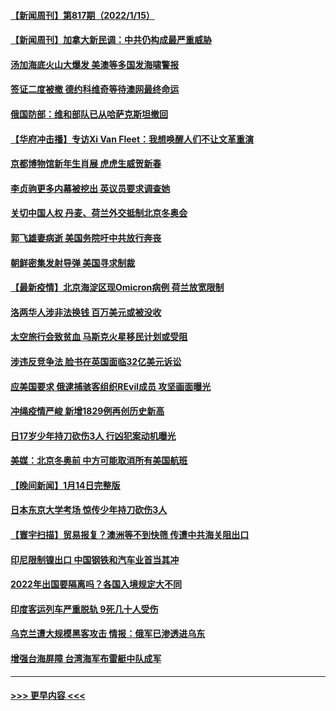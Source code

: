 #### [【新闻周刊】第817期（2022/1/15）](../pages/prog202/a103322269.md?t=01161150) 
#### [【新闻周刊】加拿大新民调：中共仍构成最严重威胁](../pages/prog202/a103322211.md?t=01161150) 
#### [汤加海底火山大爆发 美澳等多国发海啸警报](../pages/prog202/a103322179.md?t=01161150) 
#### [签证二度被撤 德约科维奇等待澳网最终命运](../pages/prog202/a103322184.md?t=01161150) 
#### [俄国防部：维和部队已从哈萨克斯坦撤回](../pages/prog202/a103322141.md?t=01161150) 
#### [【华府冲击播】专访Xi Van Fleet：我想唤醒人们不让文革重演](../pages/prog202/a103322096.md?t=01161150) 
#### [京都博物馆新年生肖展 虎虎生威贺新春](../pages/prog202/a103322094.md?t=01161150) 
#### [李贞驹更多内幕被挖出 英议员要求调查她](../pages/prog202/a103322017.md?t=01161150) 
#### [关切中国人权 丹麦、荷兰外交抵制北京冬奥会](../pages/prog202/a103321981.md?t=01161150) 
#### [郭飞雄妻病逝 美国务院吁中共放行奔丧](../pages/prog202/a103321950.md?t=01161150) 
#### [朝鲜密集发射导弹 美国寻求制裁](../pages/prog202/a103321979.md?t=01161150) 
#### [【最新疫情】北京海淀区现Omicron病例  荷兰放宽限制](../pages/prog202/a103321993.md?t=01161150) 
#### [洛两华人涉非法换钱 百万美元或被没收](../pages/prog202/a103321946.md?t=01161150) 
#### [太空旅行会致贫血 马斯克火星移民计划或受阻](../pages/prog202/a103321891.md?t=01161150) 
#### [涉违反竞争法 脸书在英国面临32亿美元诉讼](../pages/prog202/a103321904.md?t=01161150) 
#### [应美国要求 俄逮捕骇客组织REvil成员 攻坚画面曝光](../pages/prog202/a103321824.md?t=01161150) 
#### [冲绳疫情严峻 新增1829例再创历史新高](../pages/prog202/a103321812.md?t=01161150) 
#### [日17岁少年持刀砍伤3人 行凶犯案动机曝光](../pages/prog202/a103321802.md?t=01161150) 
#### [美媒：北京冬奥前 中方可能取消所有美国航班](../pages/prog202/a103321698.md?t=01161150) 
#### [【晚间新闻】1月14日完整版](../pages/prog202/a103321621.md?t=01161150) 
#### [日本东京大学考场 惊传少年持刀砍伤3人](../pages/prog202/a103321640.md?t=01161150) 
#### [【寰宇扫描】贸易报复？澳洲等不到快筛 传遭中共海关阻出口](../pages/prog202/a103317716.md?t=01161150) 
#### [印尼限制镍出口 中国钢铁和汽车业首当其冲](../pages/prog202/a103320935.md?t=01161150) 
#### [2022年出国要隔离吗？各国入境规定大不同](../pages/prog202/a103321106.md?t=01161150) 
#### [印度客运列车严重脱轨 9死几十人受伤](../pages/prog202/a103321405.md?t=01161150) 
#### [乌克兰遭大规模黑客攻击 情报：俄军已渗透进乌东](../pages/prog202/a103321455.md?t=01161150) 
#### [增强台海屏障 台湾海军布雷艇中队成军](../pages/prog202/a103321416.md?t=01161150) 

----
#### [ >>> 更早内容 <<< ](../indexes/prog202-earlier.md)
